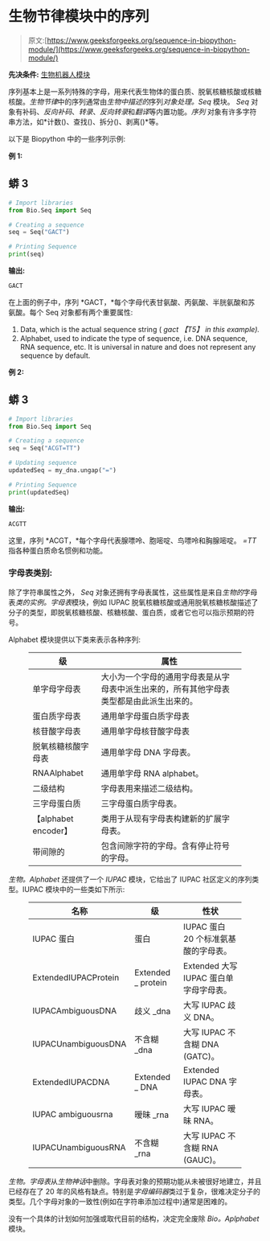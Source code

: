 # 生物节律模块中的序列

> 原文:[https://www.geeksforgeeks.org/sequence-in-biopython-module/](https://www.geeksforgeeks.org/sequence-in-biopython-module/)

**先决条件:** [生物机器人模块](https://www.geeksforgeeks.org/introduction-to-biopython/)

序列基本上是一系列特殊的字母，用来代表生物体的蛋白质、脱氧核糖核酸或核糖核酸。*生物节律*中的序列通常由*生物中描述的*序列*对象处理。Seq* 模块。 *Seq* 对象有补码、*反向补码*、*转录*、*反向转录*和*翻译*等内置功能。*序列* 对象有许多字符串方法，如*计数()、查找()、拆分()、剥离()*等。

以下是 Biopython 中的一些序列示例:

**例 1:**

## 蟒 3

```py
# Import libraries
from Bio.Seq import Seq

# Creating a sequence
seq = Seq("GACT")

# Printing Sequence
print(seq)
```

**输出:**

```py
GACT

```

在上面的例子中，序列 *GACT，*每个字母代表甘氨酸、丙氨酸、半胱氨酸和苏氨酸。每个 Seq 对象都有两个重要属性:

1.  Data, which is the actual sequence string ( *gact 【T5】 in this example).*
2.  Alphabet, used to indicate the type of sequence, i.e. DNA sequence, RNA sequence, etc. It is universal in nature and does not represent any sequence by default.

**例 2:**

## 蟒 3

```py
# Import libraries
from Bio.Seq import Seq

# Creating a sequence
seq = Seq("ACGT=TT")

# Updating sequence
updatedSeq = my_dna.ungap("=")

# Printing Sequence
print(updatedSeq)
```

**输出:**

```py
ACGTT

```

这里，序列 *ACGT，*每个字母代表腺嘌呤、胞嘧啶、鸟嘌呤和胸腺嘧啶。 *=TT* 指各种蛋白质命名惯例和功能。

### 字母表类别:

除了字符串属性之外， *Seq* 对象还拥有字母表属性，这些属性是来自*生物的*字母表*类的实例。字母表*模块，例如 IUPAC 脱氧核糖核酸或通用脱氧核糖核酸描述了分子的类型，即脱氧核糖核酸、核糖核酸、蛋白质，或者它也可以指示预期的符号。

Alphabet 模块提供以下类来表示各种序列:

<figure class="table">

| **级** | **属性** |
| --- | --- |
| 单字母字母表 | 大小为一个字母的通用字母表是从字母表中派生出来的，所有其他字母表类型都是由此派生出来的。 |
| 蛋白质字母表 | 通用单字母蛋白质字母表 |
| 核苷酸字母表 | 通用单字母核苷酸字母表 |
| 脱氧核糖核酸字母表 | 通用单字母 DNA 字母表。 |
| RNAAlphabet | 通用单字母 RNA alphabet。 |
| 二级结构 | 字母表用来描述二级结构。 |
| 三字母蛋白质 | 三字母蛋白质字母表。 |
| 【alphabet encoder】 | 类用于从现有字母表构建新的扩展字母表。 |
| 带间隙的 | 包含间隙字符的字母。含有停止符号的字母。 |

</figure>

*生物。Alphabet* 还提供了一个 *IUPAC* 模块，它给出了 IUPAC 社区定义的序列类型。IUPAC 模块中的一些类如下所示:

<figure class="table">

| **名称** | **级** | **性状** |
| --- | --- | --- |
| IUPAC 蛋白 | 蛋白 | IUPAC 蛋白 20 个标准氨基酸的字母表。 |
| ExtendedIUPACProtein | Extended _ protein | Extended 大写 IUPAC 蛋白单字母字母表。 |
| IUPACAmbiguousDNA | 歧义 _dna | 大写 IUPAC 歧义 DNA。 |
| IUPACUnambiguousDNA | 不含糊 _dna | 大写 IUPAC 不含糊 DNA (GATC)。 |
| ExtendedIUPACDNA | Extended _ DNA | Extended IUPAC DNA 字母表。 |
| IUPAC ambiguousrna | 暧昧 _rna | 大写 IUPAC 暧昧 RNA。 |
| IUPACUnambiguousRNA | 不含糊 _rna | 大写 IUPAC 不含糊 RNA (GAUC)。 |

</figure>

*生物。字母表*从*生物神话*中删除。字母表对象的预期功能从未被很好地建立，并且已经存在了 20 年的风格有缺点。特别是*字母编码器*类过于复杂，很难决定分子的类型。几个字母对象的一致性(例如在字符串添加过程中)通常是困难的。

没有一个具体的计划如何加强或取代目前的结构，决定完全废除 *Bio。Aplphabet* 模块。